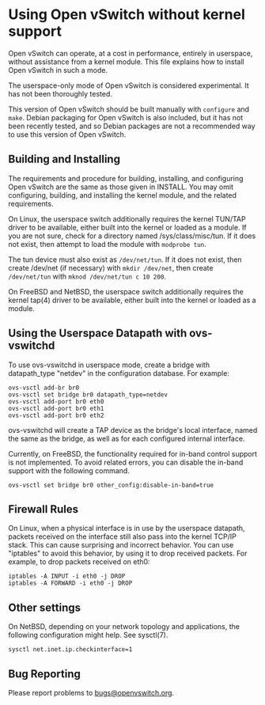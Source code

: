 Using Open vSwitch without kernel support
=========================================

Open vSwitch can operate, at a cost in performance, entirely in
userspace, without assistance from a kernel module.  This file
explains how to install Open vSwitch in such a mode.

The userspace-only mode of Open vSwitch is considered experimental.
It has not been thoroughly tested.

This version of Open vSwitch should be built manually with `configure`
and `make`.  Debian packaging for Open vSwitch is also included, but
it has not been recently tested, and so Debian packages are not a
recommended way to use this version of Open vSwitch.

Building and Installing
-----------------------

The requirements and procedure for building, installing, and
configuring Open vSwitch are the same as those given in INSTALL.
You may omit configuring, building, and installing the kernel module,
and the related requirements.

On Linux, the userspace switch additionally requires the kernel
TUN/TAP driver to be available, either built into the kernel or loaded
as a module.  If you are not sure, check for a directory named
/sys/class/misc/tun.  If it does not exist, then attempt to load the
module with `modprobe tun`.

The tun device must also exist as `/dev/net/tun`.  If it does not exist,
then create /dev/net (if necessary) with `mkdir /dev/net`, then create
`/dev/net/tun` with `mknod /dev/net/tun c 10 200`.

On FreeBSD and NetBSD, the userspace switch additionally requires the
kernel tap(4) driver to be available, either built into the kernel or
loaded as a module.

Using the Userspace Datapath with ovs-vswitchd
----------------------------------------------

To use ovs-vswitchd in userspace mode, create a bridge with datapath_type
"netdev" in the configuration database.  For example:

    ovs-vsctl add-br br0
    ovs-vsctl set bridge br0 datapath_type=netdev
    ovs-vsctl add-port br0 eth0
    ovs-vsctl add-port br0 eth1
    ovs-vsctl add-port br0 eth2

ovs-vswitchd will create a TAP device as the bridge's local interface,
named the same as the bridge, as well as for each configured internal
interface.

Currently, on FreeBSD, the functionality required for in-band control
support is not implemented.  To avoid related errors, you can disable
the in-band support with the following command.

    ovs-vsctl set bridge br0 other_config:disable-in-band=true

Firewall Rules
--------------

On Linux, when a physical interface is in use by the userspace
datapath, packets received on the interface still also pass into the
kernel TCP/IP stack.  This can cause surprising and incorrect
behavior.  You can use "iptables" to avoid this behavior, by using it
to drop received packets.  For example, to drop packets received on
eth0:

    iptables -A INPUT -i eth0 -j DROP
    iptables -A FORWARD -i eth0 -j DROP

Other settings
--------------

On NetBSD, depending on your network topology and applications, the
following configuration might help.  See sysctl(7).

    sysctl net.inet.ip.checkinterface=1

Bug Reporting
-------------

Please report problems to bugs@openvswitch.org.
